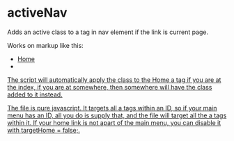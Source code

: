 # activeNav
Adds an active class to a tag in nav element if the link is current page.

Works on markup like this:
<nav>
  <ul>
    <li>
      <a href="/">Home</a>
    </li>
    <li>
      <a href="/somewhere"<a>
    </li>
  </ul>
</nav>

The script will automatically apply the class to the Home a tag if you are at the index, if you are at somewhere, then somewhere will have the class added to it instead.

The file is pure javascript. It targets all a tags within an ID, so if your main menu has an ID, all you do is supply that, and the file will target all the a tags within it.  If your home link is not apart of the main menu, you can disable it with targetHome = false;.
